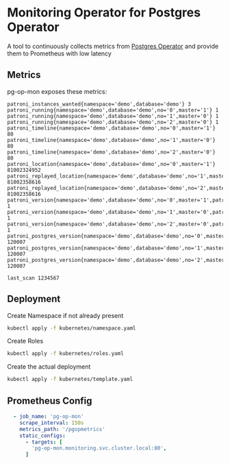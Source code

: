 # Monitoring Operator for Postgres Operator

A tool to continuously collects metrics from [Postgres Operator](https://github.com/zalando/postgres-operator) and provide them to Prometheus with low latency

## Metrics
pg-op-mon exposes these metrics:
```
patroni_instances_wanted{namespace='demo',database='demo'} 3
patroni_running{namespace='demo',database='demo',no='0',master='1'} 1
patroni_running{namespace='demo',database='demo',no='1',master='0'} 1
patroni_running{namespace='demo',database='demo',no='2',master='0'} 1
patroni_timeline{namespace='demo',database='demo',no='0',master='1'} 80
patroni_timeline{namespace='demo',database='demo',no='1',master='0'} 80
patroni_timeline{namespace='demo',database='demo',no='2',master='0'} 80
patroni_location{namespace='demo',database='demo',no='0',master='1'} 81002324952
patroni_replayed_location{namespace='demo',database='demo',no='1',master='0'} 81002358616
patroni_replayed_location{namespace='demo',database='demo',no='2',master='0'} 81002358616
patroni_version{namespace='demo',database='demo',no='0',master='1',patroni_version='1.6.3'} 1
patroni_version{namespace='demo',database='demo',no='1',master='0',patroni_version='1.6.3'} 1
patroni_version{namespace='demo',database='demo',no='2',master='0',patroni_version='1.6.3'} 1
patroni_postgres_version{namespace='demo',database='demo',no='0',master='1'} 120007
patroni_postgres_version{namespace='demo',database='demo',no='1',master='0'} 120007
patroni_postgres_version{namespace='demo',database='demo',no='2',master='0'} 120007

last_scan 1234567
```
## Deployment

Create Namespace if not already present
```bash
kubectl apply -f kubernetes/namespace.yaml
```

Create Roles
```bash
kubectl apply -f kubernetes/roles.yaml
```

Create the actual deployment
```bash
kubectl apply -f kubernetes/template.yaml
```

## Prometheus Config
```yaml
  - job_name: 'pg-op-mon'
    scrape_interval: 150s
    metrics_path: '/pgopmetrics'
    static_configs:
      - targets: [
        'pg-op-mon.monitoring.svc.cluster.local:80',
      ]
```

